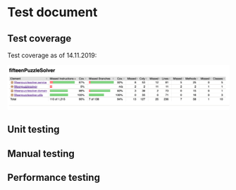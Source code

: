 # Test document

## Test coverage

Test coverage as of 14.11.2019:

![Coverage](https://github.com/MiguelSombrero/fifteen-puzzle-solver/blob/master/documentation/test_coverage.png)

## Unit testing

## Manual testing

## Performance testing